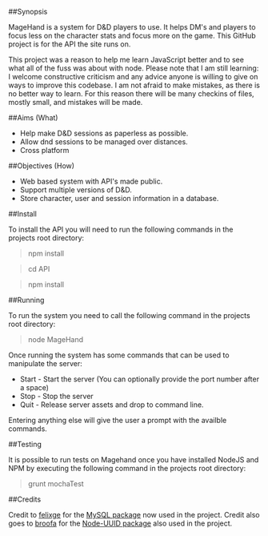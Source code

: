 ##Synopsis

MageHand is a system for D&amp;D players to use. It helps DM's and players to focus less on the character stats and focus more on the game.
This GitHub project is for the API the site runs on.

This project was a reason to help me learn JavaScript better and to see what all of the fuss was about with node.
Please note that I am still learning: I welcome constructive criticism and any advice anyone is willing to give on ways to improve this codebase.
I am not afraid to make mistakes, as there is no better way to learn. For this reason there will be many checkins of files, mostly small, and mistakes will be made.

##Aims (What)

* Help make D&amp;D sessions as paperless as possible.
* Allow dnd sessions to be managed over distances.
* Cross platform

##Objectives (How)

* Web based system with API's made public.
* Support multiple versions of D&amp;D.
* Store character, user and session information in a database.

##Install

To install the API you will need to run the following commands in the projects root directory:

> npm install

> cd API

> npm install

##Running

To run the system you need to call the following command in the projects root directory:

> node MageHand

Once running the system has some commands that can be used to manipulate the server:

* Start - Start the server (You can optionally provide the port number after a space)
* Stop - Stop the server
* Quit - Release server assets and drop to command line.

Entering anything else will give the user a prompt with the availble commands.

##Testing

It is possible to run tests on Magehand once you have installed NodeJS and NPM by executing the following command in the projects root directory:

> grunt mochaTest

##Credits

Credit to [felixge](https://github.com/felixge) for the [MySQL package](https://github.com/felixge/node-mysql) now used in the project.
Credit also goes to [broofa](https://github.com/broofa) for the [Node-UUID package](https://github.com/broofa/node-uuid) also used in the project.
